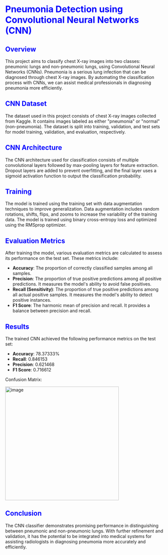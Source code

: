 <h1 style="color: blue;">Pneumonia Detection using Convolutional Neural Networks (CNN)</h1>

<h2 style="color: blue;">Overview</h2>

<p>This project aims to classify chest X-ray images into two classes: pneumonic lungs and non-pneumonic lungs, using Convolutional Neural Networks (CNNs). Pneumonia is a serious lung infection that can be diagnosed through chest X-ray images. By automating the classification process with CNNs, we can assist medical professionals in diagnosing pneumonia more efficiently.</p>

<h2 style="color: blue;">CNN Dataset</h2>

<p>The dataset used in this project consists of chest X-ray images collected from Kaggle. It contains images labeled as either "pneumonia" or "normal" (non-pneumonia). The dataset is split into training, validation, and test sets for model training, validation, and evaluation, respectively.</p>

<h2 style="color: blue;">CNN Architecture</h2>

<p>The CNN architecture used for classification consists of multiple convolutional layers followed by max-pooling layers for feature extraction. Dropout layers are added to prevent overfitting, and the final layer uses a sigmoid activation function to output the classification probability.</p>

<h2 style="color: blue;">Training</h2>

<p>The model is trained using the training set with data augmentation techniques to improve generalization. Data augmentation includes random rotations, shifts, flips, and zooms to increase the variability of the training data. The model is trained using binary cross-entropy loss and optimized using the RMSprop optimizer.</p>

<h2 style="color: blue;">Evaluation Metrics</h2>

<p>After training the model, various evaluation metrics are calculated to assess its performance on the test set. These metrics include:</p>
<ul>
  <li><strong>Accuracy</strong>: The proportion of correctly classified samples among all samples.</li>
  <li><strong>Precision</strong>: The proportion of true positive predictions among all positive predictions. It measures the model's ability to avoid false positives.</li>
  <li><strong>Recall (Sensitivity)</strong>: The proportion of true positive predictions among all actual positive samples. It measures the model's ability to detect positive instances.</li>
  <li><strong>F1 Score</strong>: The harmonic mean of precision and recall. It provides a balance between precision and recall.</li>
</ul>

<h2 style="color: blue;">Results</h2>

<p>The trained CNN achieved the following performance metrics on the test set:</p>
<ul>
  <li><strong>Accuracy</strong>: 78.37333%</li>
  <li><strong>Recall</strong>: 0.846153</li>
  <li><strong>Precision</strong>: 0.621468</li>
  <li><strong>F1 Score</strong>: 0.716612</li>
</ul>
<p>Confusion Matrix:</p>
<p><img width="362" alt="image" src="https://github.com/abh1shank/Respiratory-Disease-Classification-using-CNN/assets/97939389/e9f19831-0eb1-42e5-b116-df955ce0ee06"></p>

<h2 style="color: blue;">Conclusion</h2>

<p>The CNN classifier demonstrates promising performance in distinguishing between pneumonic and non-pneumonic lungs. With further refinement and validation, it has the potential to be integrated into medical systems for assisting radiologists in diagnosing pneumonia more accurately and efficiently.</p>
